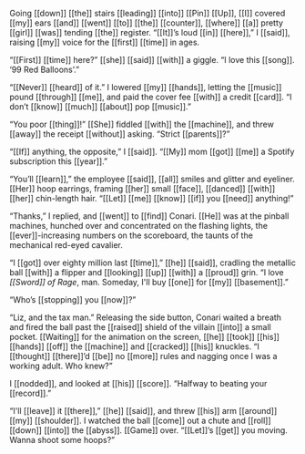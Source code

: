 Going [[down]] [[the]] stairs [[leading]] [[into]] [[Pin]] [[Up]], [[I]] covered [[my]] ears [[and]] [[went]] [[to]] [[the]] [[counter]], [[where]] [[a]] pretty [[girl]] [[was]] tending [[the]] register. “[[It]]’s loud [[in]] [[here]],” I [[said]], raising [[my]] voice for the [[first]] [[time]] in ages.

“[[First]] [[time]] here?” [[she]] [[said]] [[with]] a giggle. “I love this [[song]]. ‘99 Red Balloons’.”

“[[Never]] [[heard]] of it.” I lowered [[my]] [[hands]], letting the [[music]] pound [[through]] [[me]], and paid the cover fee [[with]] a credit [[card]]. “I don’t [[know]] [[much]] [[about]] pop [[music]].”

“You poor [[thing]]!” [[She]] fiddled [[with]] the [[machine]], and threw [[away]] the receipt [[without]] asking. “Strict [[parents]]?”

“[[If]] anything, the opposite,” I [[said]]. “[[My]] mom [[got]] [[me]] a Spotify subscription this [[year]].”

“You’ll [[learn]],” the employee [[said]], [[all]] smiles and glitter and eyeliner. [[Her]] hoop earrings, framing [[her]] small [[face]], [[danced]] [[with]] [[her]] chin-length hair. “[[Let]] [[me]] [[know]] [[if]] you [[need]] anything!”

“Thanks,” I replied, and [[went]] to [[find]] Conari. [[He]] was at the pinball machines, hunched over and concentrated on the flashing lights, the [[ever]]-increasing numbers on the scoreboard, the taunts of the mechanical red-eyed cavalier.

“I [[got]] over eighty million last [[time]],” [[he]] [[said]], cradling the metallic ball [[with]] a flipper and [[looking]] [[up]] [[with]] a [[proud]] grin. “I love *[[Sword]] of Rage*, man. Someday, I'll buy [[one]] for [[my]] [[basement]].”

“Who’s [[stopping]] you [[now]]?”

“Liz, and the tax man.” Releasing the side button, Conari waited a breath and fired the ball past the [[raised]] shield of the villain [[into]] a small pocket. [[Waiting]] for the animation on the screen, [[he]] [[took]] [[his]] [[hands]] [[off]] the [[machine]] and [[cracked]] [[his]] knuckles. “I [[thought]] [[there]]’d [[be]] no [[more]] rules and nagging once I was a working adult. Who knew?”

I [[nodded]], and looked at [[his]] [[score]]. “Halfway to beating your [[record]].”

“I'll [[leave]] it [[there]],” [[he]] [[said]], and threw [[his]] arm [[around]] [[my]] [[shoulder]]. I watched the ball [[come]] out a chute and [[roll]] [[down]] [[into]] the [[abyss]]. [[Game]] over. “[[Let]]’s [[get]] you moving. Wanna shoot some hoops?”



